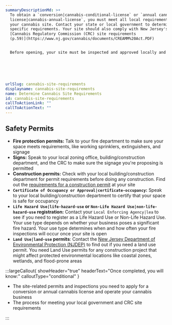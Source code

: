 ```yaml
---
summaryDescriptionMd: >+
  To obtain a `conversion|cannabis-conditional-license` or `annual cannabis
  license|cannabis-annual-license`, you must meet all local requirements for
  your cannabis site. Contact your state or local government to determine
  specific requirements. Your site should also comply with New Jersey's
  [Cannabis Regulatory Commission (CRC) site requirements
  (p.59)](https://www.nj.gov/cannabis/documents/CREAMM%20Act.PDF)


  Before opening, your site must be inspected and approved locally and by the CRC to ensure customer and employee safety. The CRC inspection takes place after they approve your conversion or annual license application, but before issuing your license.






urlSlug: cannabis-site-requirements
displayname: cannabis-site-requirements
name: Determine Cannabis Site Requirements
id: cannabis-site-requirements
callToActionLink: ""
callToActionText: ""
---
```


## Safety Permits

- **Fire protection permits:** Talk to your fire department to make sure your space meets requirements, like working sprinklers, extinguishers, and signage
- **Signs:** Speak to your local zoning office, building/construction department, and the CRC to make sure the signage you're proposing is permitted
- **Construction permits:** Check with your local building/construction department for permit requirements before doing any construction. Find out the [requirements for a construction permit](https://business.nj.gov/pages/building-permits-and-inspections) at your site
- **`Certificate of Occupancy or Approval|certificate-occupancy`:** Speak to your local building/construction department to certify that your space is safe for occupancy
- **`Life Hazard Use|life-hazard-use` or `Non-Life Hazard Use|non-life-hazard-use` registration:** Contact your `Local Enforcing Agency|lea` to see if you need to register as a Life Hazard Use or Non-Life Hazard Use. Your use type depends on whether your business poses a significant fire hazard. Your use type determines when and how often your fire inspections will occur once your site is open
- **`Land Use|land-use` permits**: Contact the [New Jersey Department of Environmental Protection (NJDEP)](https://dep.nj.gov/wlm/lrp/) to find out if you need a land use permit. You need Land Use permits for any construction project that might affect protected environmental locations like coastal zones, wetlands, and flood-prone areas

:::largeCallout{ showHeader="true" headerText="Once completed, you will know:" calloutType="conditional" }

- The site-related permits and inspections you need to apply for a conversion or annual cannabis license and operate your cannabis business
- The process for meeting your local government and CRC site requirements

:::

